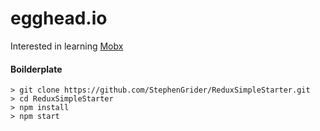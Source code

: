 # egghead.io

Interested in learning [Mobx](https://egghead.io/lessons/javascript-mobx-and-react-intro-syncing-the-ui-with-the-app-state-using-observable-and-observer)

#### Boilderplate
```
> git clone https://github.com/StephenGrider/ReduxSimpleStarter.git
> cd ReduxSimpleStarter
> npm install
> npm start
```

